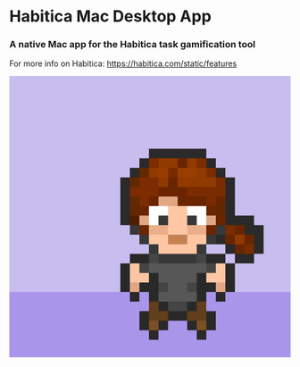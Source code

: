 # Habitica Mac Desktop App
### A native Mac app for the Habitica task gamification tool
For more info on Habitica: https://habitica.com/static/features



![Habitica Mac App Logo](/habitica.png)
